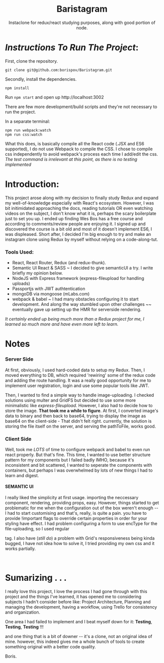 # <center> Baristagram </center>

<center> Instaclone for redux/react studying purposes, along with good portion of node. </center>

# _Instructions To Run The Project_:

First, clone the repository.
```
git clone git@github.com:borispov/Baristagram.git
```
Secondly, install the dependencies.
```
npm install
```
Run `npm start` and open up http://localhost:3002

There are few more development/build scripts and they're not necessary to run the project.

In a separate terminal:
```
npm run webpack:watch
npm run css:watch
```

What this does, is basically compile all the React code (.JSX and ES6 supported), I do not use Webpack to compile the CSS.
I chose to compile css independently to avoid webpack's process each time I add/edit the css.
*The test command is irrelevant at this point, as there is no testing implemented*

# Introduction: 
This project arose along with my decision to finally study Redux and expand my well-of-knowledge especially with React's ecosystem. However, I was bit initimidated approaching the docs, reading tutorials OR even watching videos on the subject, I don't know what it is, perhaps the scary boilerplate just to set you up. I ended up finding Wes Bos has a free course and according to comments/review people are enjoying it. I signed up and discovered the course is a bit old and most of it doesn't implement ES6, I was displeased. 
Short after, I decided I'm big enough to try and make an instagram clone using Redux by myself without relying on a code-along-tut.

### Tools Used: 
- React, React Router, Redux (and redux-thunk). 
- Semantic UI React & SASS ~ I decided to give semanticUI a try. I write briefly my opinion below. 
- NodeJS with Express framework (express-fileupload for handling uploads)
- Passportjs with JWT authtentication
- mongoDB via mongoose (mLabs.com) 
- webpack & babel ~ I had many obstacles configuring it to start development. And along the way stumbled upon other challenges ~~ eventually gave up setting up the HMR for serverside rendering.

*It certainly ended up being much more than a Redux project for me, I learned so much more and have even more left to learn.*

# Notes

### Server Side

At first, obviously, I used hard-coded data to setup my Redux.
Then, I moved everything to DB, which required 'rewiring' some of the redux code and adding the route handling.
It was a really good opportunity for me to implement user registration, login and use some popular tools like JWT.

Then, I wanted to find a simple way to handle image-uploading. I checked solutions using multer and GridFS but decided to use some more minimalistic like *express-fileupload*. However, I also had to decide how to store the image. **That took me a while to figure**. At first, I converted image's data to binary and then back to base64, trying to display the image as base64 on the client-side - That didn't felt right. currently, the solution is storing the file itself on the server, and serving the pathToFile, works good.

### Client Side

Well, took me *LOTS* of time to configure webpack and babel to even run react properly. But that's fine. 
This time, I wanted to use better structure pattern for my components but I failed badly IMHO, because it's inconsistent and bit scattered, I wanted to seperate the components with containers, but perhaps I was overwhelmed by lots of new things I had to learn and digest.

#### SEMANTIC UI
I really liked the simplicity at first usage. importing the neccessary component, rendering, providing props, easy. However, things started to get problematic for me when the configuration out of the box weren't enough -- I had to start customising and that's, really, is quite a pain. you have to provide !important flags to override certain properties in order for your styling have effect.
I had problem configuring a form to use encType for the file-uploading, so I used regular <form> tag.
I also have (*still do*) a problem with Grid's responsiveness being kinda bugged, I have not idea how to solve it, I tried providing my own css and it works partially.

<br>


# Sumarizing . . .

I really love this project, I love the process I had gone through with this project and the things I've learned, it has opened me to considering subjects I hadn't consider before like: Project Architecture, Planning and managing the development, having a workflow, using Trello for consistency and organization. 

One area I had failed to implement and I beat myself down for it: 
**Testing**, **Testing**, **Testing** !!!

and one thing that is a bit of downer -- it's a clone, not an original idea of mine. 
however, this indeed gives me a whole bunch of tools to create something original with a better code quality.

Boris. 